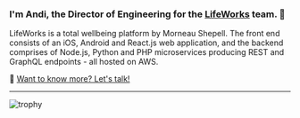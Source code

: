 ### I'm Andi, the Director of Engineering for the [LifeWorks](https://app.lifeworks.com) team. 👋

LifeWorks is a total wellbeing platform by Morneau Shepell. The front end consists of an iOS, Android and React.js web application, and the backend comprises of Node.js, Python and PHP microservices producing REST and GraphQL endpoints - all hosted on AWS.

💬 [Want to know more? Let's talk!](https://www.twitter.com/andismith)

---

![trophy](https://github-profile-trophy.vercel.app/?username=andismith&theme=nord&no-bg=true&title=Stars,Followers,Commit,AncientUser&margin-w=5)

<!--
**andismith/andismith** is a ✨ _special_ ✨ repository because its `README.md` (this file) appears on your GitHub profile.

Here are some ideas to get you started:

- 🔭 I’m currently working on ...
- 🌱 I’m currently learning ...
- 👯 I’m looking to collaborate on ...
- 🤔 I’m looking for help with ...
- 💬 Ask me about ...
- 📫 How to reach me: ...
- 😄 Pronouns: ...
- ⚡ Fun fact: ...
-->
